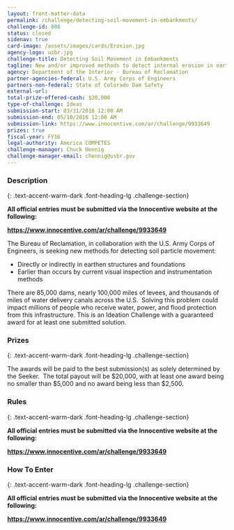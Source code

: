```yaml
---
layout: front-matter-data
permalink: /challenge/detecting-soil-movement-in-embankments/
challenge-id: 808
status: closed
sidenav: true
card-image: /assets/images/cards/Erosion.jpg
agency-logo: usbr.jpg
challenge-title: Detecting Soil Movement in Embankments
tagline: New and/or improved methods to detect internal erosion in earthen dam, canal, and levee embankments.
agency: Department of the Interior - Bureau of Reclamation
partner-agencies-federal: U.S. Army Corps of Engineers
partners-non-federal: State of Colorado Dam Safety
external-url:
total-prize-offered-cash: $20,000
type-of-challenge: Ideas
submission-start: 03/31/2016 12:00 AM
submission-end: 05/10/2016 12:00 AM
submission-link: https://www.innocentive.com/ar/challenge/9933649
prizes: true
fiscal-year: FY16
legal-authority: America COMPETES
challenge-manager: Chuck Hennig
challenge-manager-email: chennig@usbr.gov
---
```


<!-- Description start -->
### Description
{: .text-accent-warm-dark .font-heading-lg .challenge-section}

<p><strong>All official entries must be submitted via the Innocentive website at the following:</strong></p>
<p><strong><a href="https://www.innocentive.com/ar/challenge/9933649" target="_blank" rel="noopener">https://www.<span class="il">innocentive</span>.com/<wbr />ar/challenge/9933649</a></strong></p>
<p>The Bureau of Reclamation, in collaboration with the U.S. Army Corps of Engineers, is seeking new methods for detecting soil particle movement:</p>
<ul>
<li>Directly or indirectly&nbsp;in earthen structures and foundations</li>
<li>Earlier than occurs by current visual inspection and instrumentation methods</li>
</ul>
<p>There are 85,000 dams, nearly 100,000 miles of levees, and thousands of miles of water delivery canals across the U.S. &nbsp;Solving this problem could impact millions of people who receive water, power, and flood protection from this infrastructure. This is an Ideation Challenge with a guaranteed award for at least one submitted solution.</p>

<!-- Prizes start -->
### Prizes
{: .text-accent-warm-dark .font-heading-lg .challenge-section}

<p>The awards will be paid to the best submission(s) as solely determined by the Seeker.&nbsp; The total payout will be $20,000, with at least one award being no smaller than $5,000 and no award being less than $2,500.</p>

<!-- Rules start -->
### Rules 
{: .text-accent-warm-dark .font-heading-lg .challenge-section}

<p><strong>All official entries must be submitted via the Innocentive website at the following:</strong></p>
<p><strong><a href="https://www.innocentive.com/ar/challenge/9933649" target="_blank" rel="noopener">https://www.<span class="il">innocentive</span>.com/<wbr />ar/challenge/9933649</a></strong></p>

<!--  How To Enter start -->
### How To Enter
{: .text-accent-warm-dark .font-heading-lg .challenge-section}

<p><strong>All official entries must be submitted via the Innocentive website at the following:</strong></p>
<p><strong><a href="https://www.innocentive.com/ar/challenge/9933649" target="_blank" rel="noopener">https://www.<span class="il">innocentive</span>.com/<wbr />ar/challenge/9933649</a></strong></p>
